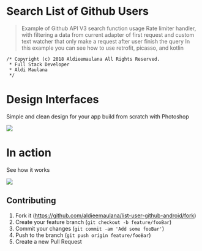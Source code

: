 # Search List of Github Users
> Example of Github API V3 search function usage
> Rate limiter handler, with filtering a data from current adapter of first request and custom text watcher that only make a request after user finish the query
> In this example you can see how to use retrofit, picasso, and kotlin

```
/* Copyright (c) 2018 Aldieemaulana All Rights Reserved.
 * Full Stack Developer
 * Aldi Maulana 
 */

```

# Design Interfaces
Simple and clean design for your app build from scratch with Photoshop


![](https://kek.gg/i/4RZPbP.png)

# In action
See how it works 


![](https://kek.gg/i/MR7Qn.gif)



## Contributing
1. Fork it (<https://github.com/aldieemaulana/list-user-github-android/fork>)
2. Create your feature branch (`git checkout -b feature/fooBar`)
3. Commit your changes (`git commit -am 'Add some fooBar'`)
4. Push to the branch (`git push origin feature/fooBar`)
5. Create a new Pull Request
